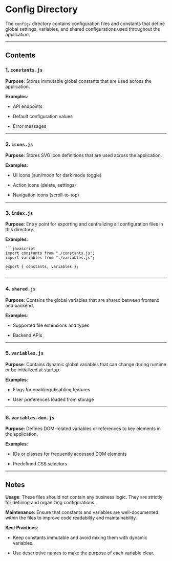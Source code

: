 # Config Directory

The `config/` directory contains configuration files and constants that define global settings, variables, and shared configurations used throughout the application.

---

## Contents

### 1. `constants.js`

**Purpose**: Stores immutable global constants that are used across the application.

**Examples**:

- API endpoints

- Default configuration values

- Error messages

---

### 2. `icons.js`

**Purpose**: Stores SVG icon definitions that are used across the application.

**Examples**:

- UI icons (sun/moon for dark mode toggle)

- Action icons (delete, settings)

- Navigation icons (scroll-to-top)

---

### 3. `index.js`

**Purpose**: Entry point for exporting and centralizing all configuration files in this directory.

**Examples**:

    ```javascript
    import constants from "./constants.js";
    import variables from "./variables.js";

    export { constants, variables };
    ```

---

### 4. `shared.js`

**Purpose**: Contains the global variables that are shared between frontend and backend.

**Examples**:

- Supported file extensions and types

- Backend APIs

---

### 5. `variables.js`

**Purpose**: Contains dynamic global variables that can change during runtime or be initialized at startup.

**Examples**:

- Flags for enabling/disabling features

- User preferences loaded from storage

---

### 6. `variables-dom.js`

**Purpose**: Defines DOM-related variables or references to key elements in the application.

**Examples**:

- IDs or classes for frequently accessed DOM elements

- Predefined CSS selectors

---

## Notes

**Usage**: These files should not contain any business logic. They are strictly for defining and organizing configurations.

**Maintenance**: Ensure that constants and variables are well-documented within the files to improve code readability and maintainability.

**Best Practices**:

- Keep constants immutable and avoid mixing them with dynamic variables.

- Use descriptive names to make the purpose of each variable clear.
